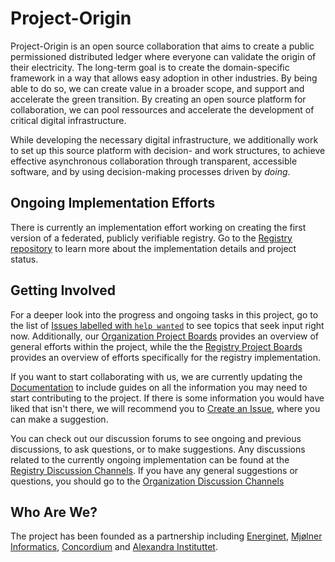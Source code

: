 # Project-Origin
<!--
The mission of the project in as a concise format as possible. It should answer what the project's purpose is and enable contributors to make a good first guess whether a suggested feature will likely be in scope for the project, or not.
-->

Project-Origin is an open source collaboration that aims to create a public permissioned distributed ledger where everyone can validate the origin of their electricity. The long-term goal is to create the domain-specific framework in a way that allows easy adoption in other industries. By being able to do so, we can create value in a broader scope, and support and accelerate the green transition. By creating an open source platform for collaboration, we can pool ressources and accelerate the development of critical digital infrastructure. 

While developing the necessary digital infrastructure, we additionally work to set up this source platform with decision- and work structures, to achieve effective asynchronous collaboration through transparent, accessible software, and by using decision-making processes driven by _doing_.

## Ongoing Implementation Efforts 
There is currently an implementation effort working on creating the first version of a federated, publicly verifiable registry. Go to the [Registry repository](https://github.com/project-origin/registry) to learn more about the implementation details and project status.

## Getting Involved
<!--
- A "Getting involved" section that explains which public, archived, linkable communication channels the project uses. This should include a link to the project issue tracker, but also to any further discussion media used.
-->
For a deeper look into the progress and ongoing tasks in this project, go to the list of [Issues labelled with `help wanted`](https://github.com/project-origin/registry/labels/help%20wanted) to see topics that seek input right now. Additionally, our [Organization Project Boards](https://github.com/orgs/project-origin/projects) provides an overview of general efforts within the project, while the the [Registry Project Boards](https://github.com/project-origin/registry/projects?query=is%3Aopen) provides an overview of efforts specifically for the registry implementation. 

If you want to start collaborating with us, we are currently updating the [Documentation]() to include guides on all the information you may need to start contributing to the project. If there is some information you would have liked that isn't there, we will recommend you to [Create an Issue](), where you can make a suggestion. 

You can check out our discussion forums to see ongoing and previous discussions, to ask questions, or to make suggestions. Any discussions related to the currently ongoing implementation can be found at the [Registry Discussion Channels](https://github.com/project-origin/registry/discussions). If you have any general suggestions or questions, you should go to the [Organization Discussion Channels](https://github.com/orgs/project-origin/discussions)

## Who Are We?
<!--
- A "Who we are" section explaining who the Trusted Committers behind the project are - with an explanation that instead of contacting these people privately the public communication channels above should be used for communication.
-->

The project has been founded as a partnership including [Energinet](https://energinet.dk/), [Mjølner Informatics](https://mjolner.dk/), [Concordium](https://concordium.com/) and [Alexandra Instituttet](https://alexandra.dk/).


